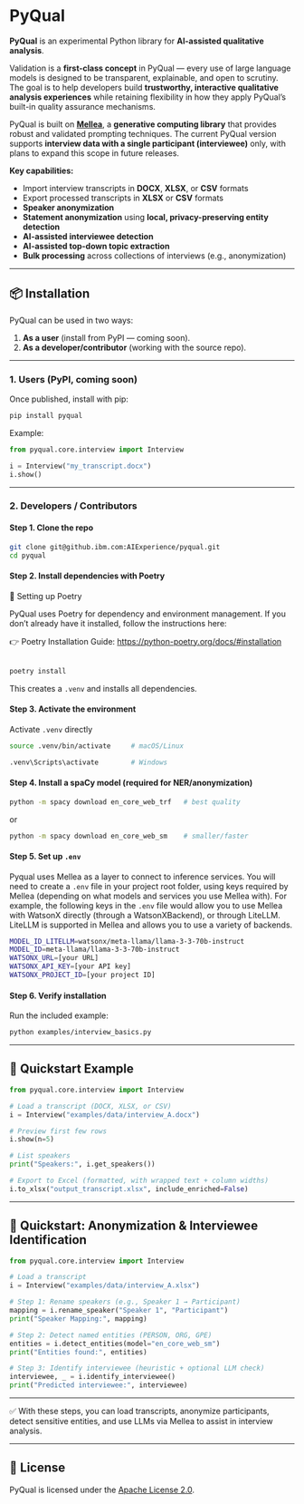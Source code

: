 # PyQual  

**PyQual** is an experimental Python library for **AI-assisted qualitative analysis**.  

Validation is a **first-class concept** in PyQual — every use of large language models is designed to be transparent, explainable, and open to scrutiny. The goal is to help developers build **trustworthy, interactive qualitative analysis experiences** while retaining flexibility in how they apply PyQual’s built-in quality assurance mechanisms.  

PyQual is built on **[Mellea](https://mellea.ai/)**, a **generative computing library** that provides robust and validated prompting techniques. The current PyQual version supports **interview data with a single participant (interviewee)** only, with plans to expand this scope in future releases.  

**Key capabilities:**  
- Import interview transcripts in **DOCX**, **XLSX**, or **CSV** formats  
- Export processed transcripts in **XLSX** or **CSV** formats  
- **Speaker anonymization**  
- **Statement anonymization** using **local, privacy-preserving entity detection**  
- **AI-assisted interviewee detection**  
- **AI-assisted top-down topic extraction**  
- **Bulk processing** across collections of interviews (e.g., anonymization)

---

## 📦 Installation  

PyQual can be used in two ways:  
1. **As a user** (install from PyPI — coming soon).  
2. **As a developer/contributor** (working with the source repo).  

---

### 1. Users (PyPI, coming soon)

Once published, install with pip:  

```bash
pip install pyqual
```

Example:  

```python
from pyqual.core.interview import Interview

i = Interview("my_transcript.docx")
i.show()
```

---

### 2. Developers / Contributors  

#### Step 1. Clone the repo

```bash
git clone git@github.ibm.com:AIExperience/pyqual.git
cd pyqual
```

#### Step 2. Install dependencies with Poetry

🔧 Setting up Poetry

PyQual uses Poetry for dependency and environment management. If you don’t already have it installed, follow the instructions here:


👉 Poetry Installation Guide: https://python-poetry.org/docs/#installation 
<br>
<br>

```bash
poetry install
```

This creates a `.venv` and installs all dependencies.

#### Step 3. Activate the environment

Activate `.venv` directly  
```bash
source .venv/bin/activate     # macOS/Linux
```

```bash
.venv\Scripts\activate        # Windows
```


#### Step 4. Install a spaCy model (**required for NER/anonymization**)

```bash
python -m spacy download en_core_web_trf   # best quality
```
or
```bash
python -m spacy download en_core_web_sm    # smaller/faster
```

#### Step 5. Set up `.env`

Pyqual uses Mellea as a layer to connect to inference services. You will need to create a `.env` file in your project root folder, using keys required by Mellea (depending on what models and services you use Mellea with). For example, the following keys in the `.env` file would allow you to use Mellea with WatsonX directly (through a WatsonXBackend), or through LiteLLM. LiteLLM is supported in Mellea and allows you to use a variety of backends.

```bash
MODEL_ID_LITELLM=watsonx/meta-llama/llama-3-3-70b-instruct
MODEL_ID=meta-llama/llama-3-3-70b-instruct
WATSONX_URL=[your URL]
WATSONX_API_KEY=[your API key]
WATSONX_PROJECT_ID=[your project ID]
```


#### Step 6. Verify installation

Run the included example:

```bash
python examples/interview_basics.py
```

---

## 🚀 Quickstart Example

```python
from pyqual.core.interview import Interview

# Load a transcript (DOCX, XLSX, or CSV)
i = Interview("examples/data/interview_A.docx")

# Preview first few rows
i.show(n=5)

# List speakers
print("Speakers:", i.get_speakers())

# Export to Excel (formatted, with wrapped text + column widths)
i.to_xlsx("output_transcript.xlsx", include_enriched=False)
```

---

## 🤖 Quickstart: Anonymization & Interviewee Identification

```python
from pyqual.core.interview import Interview

# Load a transcript
i = Interview("examples/data/interview_A.xlsx")

# Step 1: Rename speakers (e.g., Speaker 1 → Participant)
mapping = i.rename_speaker("Speaker 1", "Participant")
print("Speaker Mapping:", mapping)

# Step 2: Detect named entities (PERSON, ORG, GPE)
entities = i.detect_entities(model="en_core_web_sm")
print("Entities found:", entities)

# Step 3: Identify interviewee (heuristic + optional LLM check)
interviewee, _ = i.identify_interviewee()
print("Predicted interviewee:", interviewee)
```

---

✅ With these steps, you can load transcripts, anonymize participants, detect sensitive entities, and use LLMs via Mellea to assist in interview analysis.  


---

## 📜 License  

PyQual is licensed under the [Apache License 2.0](https://www.apache.org/licenses/LICENSE-2.0).  

